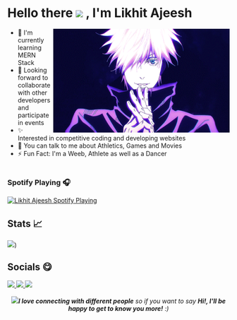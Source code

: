 # Hello there <img src="https://raw.githubusercontent.com/micepram/micepram/master/Hi.gif" width="23px"> , I'm Likhit Ajeesh

<img align='right' src='https://raw.githubusercontent.com/Likkiii/Likkiii/main/Images/JJK.gif' width='400' height="235">

- 🌱 I'm currently learning MERN Stack
- 👯 Looking forward to collaborate with other developers and participate 
     in events
- ✨ Interested in competitive coding and developing websites
- 💬 You can talk to me about Athletics, Games and Movies
- ⚡ Fun Fact: I'm a Weeb, Athlete as well as a Dancer <br><br>

### Spotify Playing 🎧

[<img src="https://now-playing-codeSTACKr.vercel.app/api/spotify-playing" alt="Likhit Ajeesh Spotify Playing" width="350" />](https://open.spotify.com/user/npn02zhsn7pnuw4x7bxcemda)


## Stats 📈

<img src="https://github-readme-stats.vercel.app/api?username=Likkiii&&show_icons=true&title_color=ffffff&icon_color=bb2acf&text_color=daf7dc&bg_color=30,3b006b,aa73ff">)

## Socials 😋

<a href = "https://likkiii.github.io/">
  <img src = "https://img.shields.io/badge/-Website-brightgreen?style=for-the-badge&logo=appveyor&logoColor=white&color=00b82b&logo=data:null"/>
</a>

<a href = "https://www.linkedin.com/in/likhit-ajeesh-179a17205/">
  <img src = "https://img.shields.io/badge/LinkedIn-0077B5?style=for-the-badge&logo=linkedin&logoColor=white"/>
</a>

<a href = "https://www.instagram.com/_.lyk._/?hl=en">
  <img src = "https://img.shields.io/badge/Instagram-e30b34?style=for-the-badge&logo=instagram&logoColor=white"/>
</a>

<div align = "center">
<br>
<img src="https://media.giphy.com/media/LnQjpWaON8nhr21vNW/giphy.gif" width="60" /><em><b>I love connecting with different people</b> so if you want to say <b>Hi!, I'll be happy to get to know you more!</b> :)</em>
</div>



